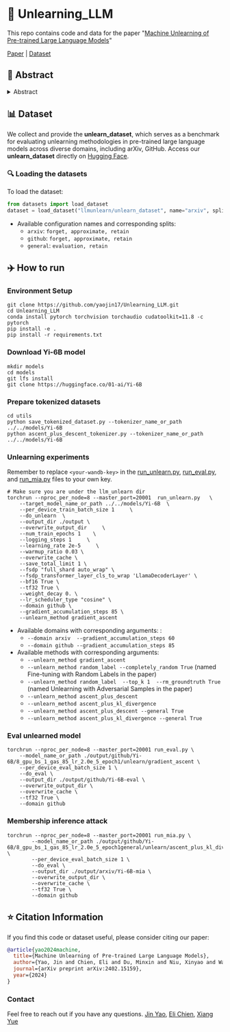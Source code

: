 # 🤖 Unlearning_LLM
This repo contains code and data for the paper "[Machine Unlearning of Pre-trained Large Language Models](https://arxiv.org/abs/2402.15159)"

[Paper](https://arxiv.org/pdf/2402.15159.pdf) | [Dataset](https://huggingface.co/datasets/llmunlearn/unlearn_dataset)


## 🌟 Abstract

<details><summary>Abstract</summary>

This study investigates the concept of the `right to be forgotten' within the context of large language models (LLMs). We explore machine unlearning as a pivotal solution, with a focus on pre-trained models--a notably under-researched area. Our research delineates a comprehensive framework for machine unlearning in pre-trained LLMs, encompassing a critical analysis of seven diverse unlearning methods. Through rigorous evaluation using curated datasets from arXiv, books, and GitHub, we establish a robust benchmark for unlearning performance, demonstrating that these methods are over $10^5$ times more computationally efficient than retraining. Our results show that integrating gradient ascent with gradient descent on in-distribution data improves hyperparameter robustness. We also provide detailed guidelines for efficient hyperparameter tuning in the unlearning process. Our findings advance the discourse on ethical AI practices, offering substantive insights into the mechanics of machine unlearning for pre-trained LLMs and underscoring the potential for responsible AI development.

</details>

## 📊 Dataset
We collect and provide the **unlearn_dataset**, which serves as a benchmark for evaluating unlearning methodologies in pre-trained large language models across diverse domains, including arXiv, GitHub. Access our **unlearn_dataset** directly on [Hugging Face](https://huggingface.co/datasets/llmunlearn/unlearn_dataset).

### 🔍 Loading the datasets

To load the dataset:

```python
from datasets import load_dataset
dataset = load_dataset("llmunlearn/unlearn_dataset", name="arxiv", split="forget")
```
* Available configuration names and corresponding splits:
  - `arxiv`: `forget, approximate, retain`
  - `github`: `forget, approximate, retain`
  - `general`: `evaluation, retain`

## ✈️ How to run
### Environment Setup
```
git clone https://github.com/yaojin17/Unlearning_LLM.git
cd Unlearning_LLM
conda install pytorch torchvision torchaudio cudatoolkit=11.8 -c pytorch
pip install -e .
pip install -r requirements.txt
```
### Download Yi-6B model
```
mkdir models
cd models
git lfs install
git clone https://huggingface.co/01-ai/Yi-6B
```
### Prepare tokenized datasets
```
cd utils
python save_tokenized_dataset.py --tokenizer_name_or_path ../../models/Yi-6B
python ascent_plus_descent_tokenizer.py --tokenizer_name_or_path ../../models/Yi-6B
```
### Unlearning experiments
Remember to replace `<your-wandb-key>` in the [run_unlearn.py](llm_unlearn/run_unlearn.py#L90), [run_eval.py](llm_unlearn/run_eval.py#L84), and [run_mia.py](llm_unlearn/run_mia.py#L85) files to your own key. 
```
# Make sure you are under the llm_unlearn dir
torchrun --nproc_per_node=8 --master_port=20001  run_unlearn.py   \
    --target_model_name_or_path ../../models/Yi-6B  \
    --per_device_train_batch_size 1     \
    --do_unlearn  \
    --output_dir ./output \
    --overwrite_output_dir     \
    --num_train_epochs 1    \
    --logging_steps 1     \
    --learning_rate 2e-5     \
    --warmup_ratio 0.03 \
    --overwrite_cache \
    --save_total_limit 1 \
    --fsdp "full_shard auto_wrap" \
    --fsdp_transformer_layer_cls_to_wrap 'LlamaDecoderLayer' \
    --bf16 True \
    --tf32 True \
    --weight_decay 0. \
    --lr_scheduler_type "cosine" \
    --domain github \
    --gradient_accumulation_steps 85 \
    --unlearn_method gradient_ascent 
  ```
- Available domains with corresponding arguments: : 
  - `--domain arxiv  --gradient_accumulation_steps 60 `
  - `--domain github --gradient_accumulation_steps 85 `
- Available methods with corresponding arguments: 
  - `--unlearn_method gradient_ascent `
  - `--unlearn_method random_label --completely_random True` (named Fine-tuning with Random Labels in the paper)
  - `--unlearn_method random_label  --top_k 1  --rm_groundtruth True ` (named Unlearning with Adversarial Samples in the paper)
  - `--unlearn_method ascent_plus_descent`
  - `--unlearn_method ascent_plus_kl_divergence`
  - `--unlearn_method ascent_plus_descent --general True`
  - `--unlearn_method ascent_plus_kl_divergence --general True`

### Eval unlearned model
```
torchrun --nproc_per_node=8 --master_port=20001 run_eval.py \
    --model_name_or_path ./output/github/Yi-6B/8_gpu_bs_1_gas_85_lr_2.0e_5_epoch1/unlearn/gradient_ascent \
    --per_device_eval_batch_size 1 \
    --do_eval \
    --output_dir ./output/github/Yi-6B-eval \
    --overwrite_output_dir \
    --overwrite_cache \
    --tf32 True \
    --domain github
```
### Membership inference attack
```
torchrun --nproc_per_node=8 --master_port=20001 run_mia.py \
        --model_name_or_path ./output/github/Yi-6B/8_gpu_bs_1_gas_85_lr_2.0e_5_epoch1general/unlearn/ascent_plus_kl_divergence \
        --per_device_eval_batch_size 1 \
        --do_eval \
        --output_dir ./output/arxiv/Yi-6B-mia \
        --overwrite_output_dir \
        --overwrite_cache \
        --tf32 True \
        --domain github
```


## ⭐ Citation Information

If you find this code or dataset useful, please consider citing our paper:

```bib
@article{yao2024machine,
  title={Machine Unlearning of Pre-trained Large Language Models},
  author={Yao, Jin and Chien, Eli and Du, Minxin and Niu, Xinyao and Wang, Tianhao and Cheng, Zezhou and Yue, Xiang},
  journal={arXiv preprint arXiv:2402.15159},
  year={2024}
}
```

### Contact
Feel free to reach out if you have any questions. [Jin Yao](mailto:rry4fg@virginia.edu), [Eli Chien](mailto:ichien6@gatech.edu), [Xiang Yue](mailto:yue.149@osu.edu)